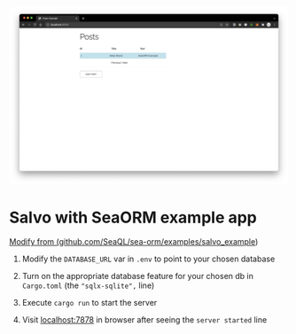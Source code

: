 ![screenshot](Screenshot.png)

# Salvo with SeaORM example app

[Modify from (github.com/SeaQL/sea-orm/examples/salvo_example](https://github.com/SeaQL/sea-orm/tree/master/examples/salvo_example))

1. Modify the `DATABASE_URL` var in `.env` to point to your chosen database

2. Turn on the appropriate database feature for your chosen db in `Cargo.toml` (the `"sqlx-sqlite",` line)

3. Execute `cargo run` to start the server

4. Visit [localhost:7878](http://localhost:7878) in browser after seeing the `server started` line
